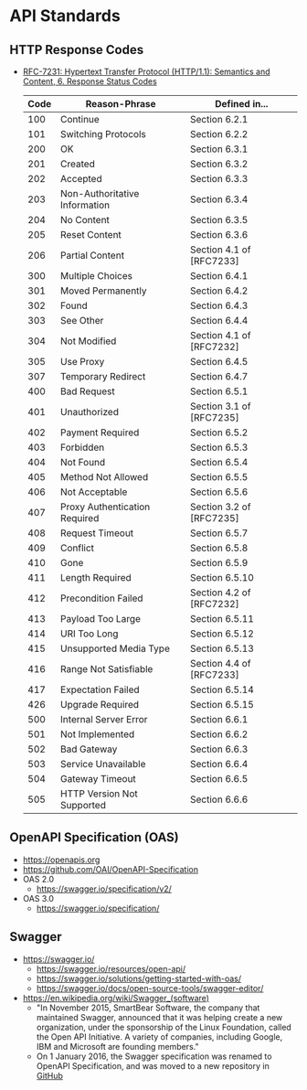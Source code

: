 
# API Standards

## HTTP Response Codes
- [RFC-7231:  Hypertext Transfer Protocol (HTTP/1.1): Semantics and Content, 6.  Response Status Codes](https://tools.ietf.org/html/rfc7231#section-6)

    
   | Code | Reason-Phrase                 | Defined in...            |
   |------|-------------------------------|--------------------------|
   | 100  | Continue                      | Section 6.2.1            |
   | 101  | Switching Protocols           | Section 6.2.2            |
   | 200  | OK                            | Section 6.3.1            |
   | 201  | Created                       | Section 6.3.2            |
   | 202  | Accepted                      | Section 6.3.3            |
   | 203  | Non-Authoritative Information | Section 6.3.4            |
   | 204  | No Content                    | Section 6.3.5            |
   | 205  | Reset Content                 | Section 6.3.6            |
   | 206  | Partial Content               | Section 4.1 of [RFC7233] |
   | 300  | Multiple Choices              | Section 6.4.1            |
   | 301  | Moved Permanently             | Section 6.4.2            |
   | 302  | Found                         | Section 6.4.3            |
   | 303  | See Other                     | Section 6.4.4            |
   | 304  | Not Modified                  | Section 4.1 of [RFC7232] |
   | 305  | Use Proxy                     | Section 6.4.5            |
   | 307  | Temporary Redirect            | Section 6.4.7            |
   | 400  | Bad Request                   | Section 6.5.1            |
   | 401  | Unauthorized                  | Section 3.1 of [RFC7235] |
   | 402  | Payment Required              | Section 6.5.2            |
   | 403  | Forbidden                     | Section 6.5.3            |
   | 404  | Not Found                     | Section 6.5.4            |
   | 405  | Method Not Allowed            | Section 6.5.5            |
   | 406  | Not Acceptable                | Section 6.5.6            |
   | 407  | Proxy Authentication Required | Section 3.2 of [RFC7235] |
   | 408  | Request Timeout               | Section 6.5.7            |
   | 409  | Conflict                      | Section 6.5.8            |
   | 410  | Gone                          | Section 6.5.9            |
   | 411  | Length Required               | Section 6.5.10           |
   | 412  | Precondition Failed           | Section 4.2 of [RFC7232] |
   | 413  | Payload Too Large             | Section 6.5.11           |
   | 414  | URI Too Long                  | Section 6.5.12           |
   | 415  | Unsupported Media Type        | Section 6.5.13           |
   | 416  | Range Not Satisfiable         | Section 4.4 of [RFC7233] |
   | 417  | Expectation Failed            | Section 6.5.14           |
   | 426  | Upgrade Required              | Section 6.5.15           |
   | 500  | Internal Server Error         | Section 6.6.1            |
   | 501  | Not Implemented               | Section 6.6.2            |
   | 502  | Bad Gateway                   | Section 6.6.3            |
   | 503  | Service Unavailable           | Section 6.6.4            |
   | 504  | Gateway Timeout               | Section 6.6.5            |
   | 505  | HTTP Version Not Supported    | Section 6.6.6            |



## OpenAPI Specification (OAS)
- https://openapis.org
- https://github.com/OAI/OpenAPI-Specification
- OAS 2.0 
  + https://swagger.io/specification/v2/
- OAS 3.0 
  + https://swagger.io/specification/



## Swagger
- https://swagger.io/
  + https://swagger.io/resources/open-api/
  + https://swagger.io/solutions/getting-started-with-oas/
  + https://swagger.io/docs/open-source-tools/swagger-editor/
- https://en.wikipedia.org/wiki/Swagger_(software)
  + "In November 2015, SmartBear Software, the company that maintained Swagger, announced that it was helping create a new organization, under the sponsorship of the Linux Foundation, called the Open API Initiative. A variety of companies, including Google, IBM and Microsoft are founding members."
  + On 1 January 2016, the Swagger specification was renamed to OpenAPI Specification, and was moved to a new repository in [GitHub](https://github.com/OAI/OpenAPI-Specification)
